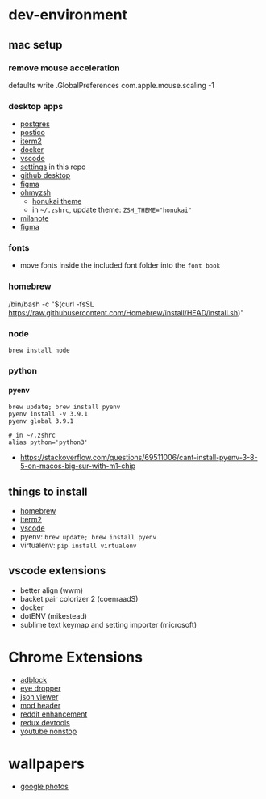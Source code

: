 # dev-environment

## mac setup

### remove mouse acceleration
defaults write .GlobalPreferences com.apple.mouse.scaling -1

###  desktop apps
- [postgres](https://www.enterprisedb.com/downloads/postgres-postgresql-downloads)
- [postico](https://eggerapps.at/postico/)
- [iterm2](https://iterm2.com/)
- [docker](https://docs.docker.com/get-docker/)
- [vscode](https://code.visualstudio.com/download)
- [settings](https://github.com/jnhustin/dev-environment) in this repo
- [github desktop](https://desktop.github.com/)
- [figma](https://www.figma.com/downloads/)
- [ohmyzsh](https://ohmyz.sh/)
  - [honukai theme](https://github.com/oskarkrawczyk/honukai-iterm-zsh)
  - in `~/.zshrc`, update theme: `ZSH_THEME="honukai"`
- [milanote](https://milanote.com/)
- [figma](https://www.figma.com/downloads/)


### fonts
- move fonts inside the included font folder into the `font book`

### homebrew
/bin/bash -c "$(curl -fsSL https://raw.githubusercontent.com/Homebrew/install/HEAD/install.sh)"

### node
`brew install node`

### python
#### pyenv
```
brew update; brew install pyenv
pyenv install -v 3.9.1
pyenv global 3.9.1

# in ~/.zshrc
alias python='python3'
```
- https://stackoverflow.com/questions/69511006/cant-install-pyenv-3-8-5-on-macos-big-sur-with-m1-chip

## things to install
- [homebrew](https://docs.brew.sh/Homebrew-on-Linux)
- [iterm2](https://iterm2.com/downloads.html)
- [vscode](https://code.visualstudio.com/)
- pyenv:  `brew update; brew install pyenv`
- virtualenv: `pip install virtualenv`


## vscode extensions
- better align (wwm)
- backet pair colorizer 2 (coenraadS)
- docker
- dotENV (mikestead)
- sublime text keymap and setting importer (microsoft)


# Chrome Extensions
- [adblock](https://chrome.google.com/webstore/detail/adblock-plus-free-ad-bloc/cfhdojbkjhnklbpkdaibdccddilifddb/related)
- [eye dropper](https://chrome.google.com/webstore/detail/eye-dropper/hmdcmlfkchdmnmnmheododdhjedfccka)
- [json viewer](https://chrome.google.com/webstore/detail/json-viewer/gbmdgpbipfallnflgajpaliibnhdgobh)
- [mod header](https://chrome.google.com/webstore/detail/modheader/idgpnmonknjnojddfkpgkljpfnnfcklj)
- [reddit enhancement](https://chrome.google.com/webstore/detail/reddit-enhancement-suite/kbmfpngjjgdllneeigpgjifpgocmfgmb)
- [redux devtools](https://chrome.google.com/webstore/detail/redux-devtools/lmhkpmbekcpmknklioeibfkpmmfibljd)
- [youtube nonstop](https://chrome.google.com/webstore/detail/youtube-nonstop/nlkaejimjacpillmajjnopmpbkbnocid?authuser=0)

# wallpapers
- [google photos](https://photos.app.goo.gl/TpXYHiNFwwGsgnZ97)
